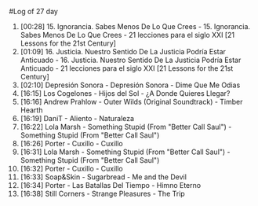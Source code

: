 #Log of 27 day

1. [00:28] 15. Ignorancia. Sabes Menos De Lo Que Crees - 15. Ignorancia. Sabes Menos De Lo Que Crees - 21 lecciones para el siglo XXI [21 Lessons for the 21st Century]
1. [01:09] 16. Justicia. Nuestro Sentido De La Justicia Podría Estar Anticuado - 16. Justicia. Nuestro Sentido De La Justicia Podría Estar Anticuado - 21 lecciones para el siglo XXI [21 Lessons for the 21st Century]
1. [02:10] Depresión Sonora - Depresión Sonora - Dime Que Me Odias
1. [16:15] Los Cogelones - Hijos del Sol - ¿A Donde Quieres Llegar?
1. [16:16] Andrew Prahlow - Outer Wilds (Original Soundtrack) - Timber Hearth
1. [16:19] DaniT - Aliento - Naturaleza
1. [16:22] Lola Marsh - Something Stupid (From "Better Call Saul") - Something Stupid (From "Better Call Saul")
1. [16:26] Porter - Cuxillo - Cuxillo
1. [16:31] Lola Marsh - Something Stupid (From "Better Call Saul") - Something Stupid (From "Better Call Saul")
1. [16:32] Porter - Cuxillo - Cuxillo
1. [16:33] Soap&Skin - Sugarbread - Me and the Devil
1. [16:34] Porter - Las Batallas Del Tiempo - Himno Eterno
1. [16:38] Still Corners - Strange Pleasures - The Trip
